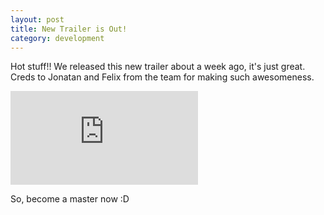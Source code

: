 ```yaml
---
layout: post
title: New Trailer is Out!
category: development
---
```


Hot stuff!! We released this new trailer about a week ago, it's just great. Creds to Jonatan and Felix from the team for making such awesomeness.

<div class="film"><iframe src="https://www.youtube.com/embed/RU9BM9Xx7xU?modestbranding=1&showinfo=0&theme=dark" frameborder="0" allowfullscreen=""></iframe></div>

So, become a master now :D